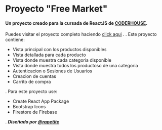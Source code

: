 # Proyecto "Free Market"

#### Un proyecto creado para la cursada de ReactJS de [CODERHOUSE](https://wwwoderhouse.com/).

Puedes visitar el proyecto completo haciendo [click aqui](https://lambent-sherbet-1333d6.netlify.app/)
.
.
Este proyecto contiene:

- Vista principal con los productos disponibles
- Vista detallada para cada producto
- Vista donde muestra cada categoria disponible
- Vista donde muestra todos los productoso de una categoria
- Autenticacion o Sesiones de Usuarios
- Creacion de cuentas
- Carrito de compra

.
Para este proyecto use:

- Create React App Package
- Bootstrap Icons
- Firestore de Firebase

.
**_Diseñado por [@rapetitc](https://www.instagram.com/rapetitc/)_**
